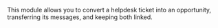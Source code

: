 This module allows you to convert a helpdesk ticket into an opportunity,
transferring its messages, and keeping both linked.
